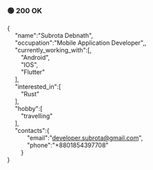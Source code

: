 
### &#128994; 200 OK

{<br>&emsp;
   "name":"Subrota Debnath",<br>&emsp;
   "occupation":"Mobile Application Developer",,<br>&emsp;
   "currently_working_with":[,<br>&emsp;&emsp;
      "Android",<br>&emsp;&emsp;
      "IOS",<br>&emsp;&emsp;
      "Flutter"<br>&emsp;
   ],<br>&emsp;
   "interested_in":[<br>&emsp;&emsp;
      "Rust"<br>&emsp;
   ],<br>&emsp;
   "hobby":[<br>&emsp;&emsp;
      "travelling"<br>&emsp;
   ],<br>&emsp;
   "contacts":{<br>&emsp;&emsp;&emsp;
      "email":"developer.subrota@gmail.com",<br>&emsp;&emsp;&emsp;
      "phone":"+8801854397708"<br>&emsp;&emsp;
   }<br>
}


